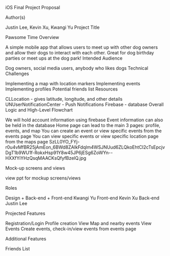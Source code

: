iOS Final Project Proposal



Author(s)

Justin Lee, Kevin Xu, Kwangi Yu
Project Title

Pawsome Time
Overview

A simple mobile app that allows users to meet up with other dog owners and allow their dogs to interact with each other. Great for dog birthday parties or meet ups at the dog park!
Intended Audience

Dog owners, social media users, anybody who likes dogs
Technical Challenges

Implementing a map with location markers
Implementing events
Implementing profiles
Potential friends list
Resources

CLLocation - gives latitude, longitude, and other details
UNUserNotificationCenter - Push Notifications
Firebase - database
Overall Logic and High-Level Flowchart

We will hold account information using firebase
Event information can also be held in the database
Home page can lead to the main 3 pages: profile, events, and map
You can create an event or view specific events from the events page
You can view specific events or view specific location page from the maps page
SzLL0YO_FYj-r0u4vMfBR25jAmEon_6BWd8ZAIkFdqlm4WSJNUud6ZLQkoEhtCI2cTsEpcjvDgT1b9WU1f-RokxHsp91Y8w45JP6jESg6ZoWYn--HXXfYiYHzQsqMAACKsQfyfBzelQ.jpg

Mock-up screens and views

view ppt for mockup screens/views


Roles

Design + Back-end + Front-end
Kwangi Yu
Front-end
Kevin Xu
Back-end
Justin Lee


Projected Features

Registration/Login
Profile creation
View Map and nearby events
View Events
Create events, check-in/view events from events page


Additional Features

Friends List

